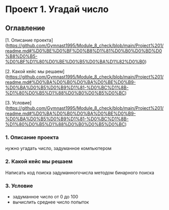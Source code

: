 # Проект 1. Угадай число
## Оглавление
[1. Описание проекта] (https://github.com/Gymnast1995/Module_8_check/blob/main/Project%201/readme.md#%D0%BE%D0%BF%D0%B8%D1%81%D0%B0%D0%BD%D0%B8%D0%B5-%D0%BF%D1%80%D0%BE%D0%B5%D0%BA%D1%82%D0%B0)

[2. Какой кейс мы решаем] (https://github.com/Gymnast1995/Module_8_check/blob/main/Project%201/readme.md#%D0%BA%D0%B0%D0%BA%D0%BE%D0%B9-%D0%BA%D0%B5%D0%B9%D1%81-%D0%BC%D1%8B-%D1%80%D0%B5%D1%88%D0%B0%D0%B5%D0%BC)

[3. Условие] (https://github.com/Gymnast1995/Module_8_check/blob/main/Project%201/readme.md#%D0%BA%D0%B0%D0%BA%D0%BE%D0%B9-%D0%BA%D0%B5%D0%B9%D1%81-%D0%BC%D1%8B-%D1%80%D0%B5%D1%88%D0%B0%D0%B5%D0%BC)
### 1. Описание проекта
нужно угадать число, задуманное компьютером
### 2. Какой кейс мы решаем
Написать код поиска задуманногочисла методом бинарного поиска
### 3. Условие
- задуманное число от 0 до 100
- вычислить среднее число попыток